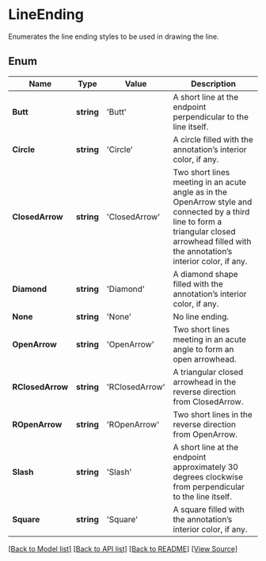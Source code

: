 ﻿# LineEnding
Enumerates the line ending styles to be used in drawing the line.

## Enum
Name | Type | Value | Description
------------ | ------------- | ------------- | -------------
**Butt** | **string** | 'Butt' | A short line at the endpoint perpendicular to the line itself.
**Circle** | **string** | 'Circle' | A circle filled with the annotation’s interior color, if any.
**ClosedArrow** | **string** | 'ClosedArrow' | Two short lines meeting in an acute angle as in the OpenArrow style and connected by a third line to form a triangular closed arrowhead filled with the annotation’s interior color, if any.
**Diamond** | **string** | 'Diamond' | A diamond shape filled with the annotation’s interior color, if any.
**None** | **string** | 'None' | No line ending.
**OpenArrow** | **string** | 'OpenArrow' | Two short lines meeting in an acute angle to form an open arrowhead.
**RClosedArrow** | **string** | 'RClosedArrow' | A triangular closed arrowhead in the reverse direction from ClosedArrow.
**ROpenArrow** | **string** | 'ROpenArrow' | Two short lines in the reverse direction from OpenArrow.
**Slash** | **string** | 'Slash' | A short line at the endpoint approximately 30 degrees clockwise from perpendicular to the line itself.
**Square** | **string** | 'Square' | A square filled with the annotation’s interior color, if any.

[[Back to Model list]](../README.md#documentation-for-models) [[Back to API list]](../README.md#documentation-for-api-endpoints) [[Back to README]](../README.md) [[View Source]](../src/models/lineEnding.ts)

